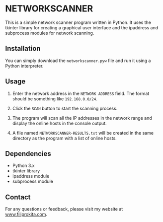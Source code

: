 # NETWORKSCANNER

This is a simple network scanner program written in Python. It uses the tkinter library for creating a graphical user interface and the ipaddress and subprocess modules for network scanning.

## Installation

You can simply download the `networkscanner.pyw` file and run it using a Python interpreter.

## Usage

1. Enter the network address in the `NETWORK ADDRESS` field. The format should be something like `192.168.0.0/24`.

2. Click the `SCAN` button to start the scanning process.

3. The program will scan all the IP addresses in the network range and display the online hosts in the console output.

4. A file named `NETWORKSCANNER-RESULTS.txt` will be created in the same directory as the program with a list of online hosts.

## Dependencies

- Python 3.x
- tkinter library
- ipaddress module
- subprocess module

## Contact

For any questions or feedback, please visit my website at www.filiprokita.com.
